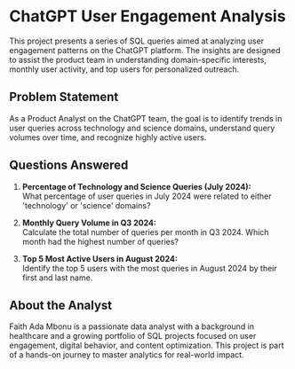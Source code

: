 # ChatGPT User Engagement Analysis

This project presents a series of SQL queries aimed at analyzing user engagement patterns on the ChatGPT platform. The insights are designed to assist the product team in understanding domain-specific interests, monthly user activity, and top users for personalized outreach.

## Problem Statement
As a Product Analyst on the ChatGPT team, the goal is to identify trends in user queries across technology and science domains, understand query volumes over time, and recognize highly active users.

## Questions Answered

1. **Percentage of Technology and Science Queries (July 2024):**  
   What percentage of user queries in July 2024 were related to either 'technology' or 'science' domains?

2. **Monthly Query Volume in Q3 2024:**  
   Calculate the total number of queries per month in Q3 2024. Which month had the highest number of queries?

3. **Top 5 Most Active Users in August 2024:**  
   Identify the top 5 users with the most queries in August 2024 by their first and last name.

## About the Analyst
Faith Ada Mbonu is a passionate data analyst with a background in healthcare and a growing portfolio of SQL projects focused on user engagement, digital behavior, and content optimization. This project is part of a hands-on journey to master analytics for real-world impact.